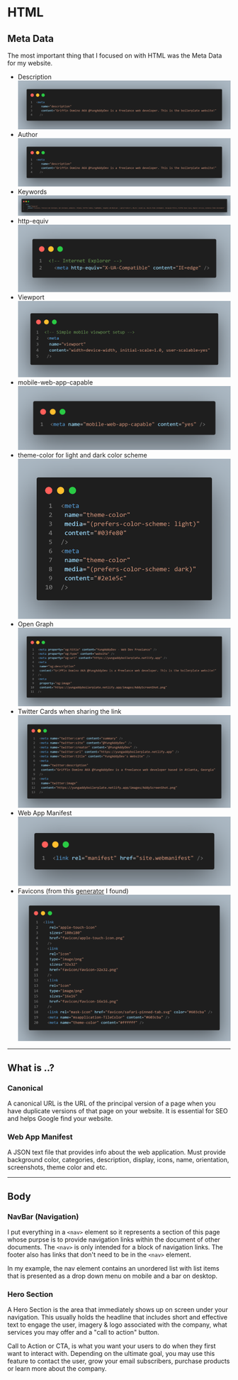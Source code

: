# HTML

## Meta Data

The most important thing that I focused on with HTML was the Meta Data for my website.

- Description
![Meta Description Tag](/images/metaDescriptionCode.png "CodeSnap of my Meta Description")
- Author
![Meta Author](/images/metaDescriptionCode.png "CodeSnap of my Meta Author")
- Keywords
![Meta Keywords](/images/keywordsCode.png "CodeSnap of my Meta Keywords")
- http-equiv
![Meta IE](/images/IECode.png "CodeSnap of my Meta Tag for IE")
- Viewport
![Meta Viewport](/images/viewportCode.png "CodeSnap of my Meta Tag for Viewport")
- mobile-web-app-capable
![Meta PWA](/images/MobilewebappCode.png "CodeSnap of my Meta Tag for PWA")
- theme-color for light and dark color scheme
![Meta Theme](/images/themeColorCode.png "CodeSnap of my Meta Tag for Theme Color")
- Open Graph
![Meta Open Graph](/images/OGraphCode.png "CodeSnap of my Meta Tags for Open Graph")
- Twitter Cards when sharing the link
![Meta Twitter](/images/TwitterCardCode.png "CodeSnap of my Meta Tags for Twitter")
- Web App Manifest
![Meta Manifest](/images/ManifestCode.png "CodeSnap of my Meta Tags for my site Manifest")
- Favicons (from this [generator](https://realfavicongenerator.net "Favicon Generator")
 I found)
![Meta Favicon](/images/FaviconCode.png "CodeSnap of my Meta Tags for my Favicon")

***

## What is ..?

### Canonical

A canonical URL is the URL of the principal version of a page when you have duplicate versions of that page on your website. It is essential for SEO and helps Google find your website.

### Web App Manifest

A JSON text file that provides info about the web application. Must provide background color, categories, description, display, icons, name, orientation, screenshots, theme color and etc.

***

## Body

### NavBar (Navigation)

I put everything in a `<nav>` element so it represents a section of this page whose purpse is to provide navigation links within the document of other documents. The `<nav>` is only intended for a block of navigation links. The footer also has links that don't need to be in the `<nav>` element.

In my example, the nav element contains an unordered list with list items that is presented as a drop down menu on mobile and a bar on desktop.

### Hero Section

A Hero Section is the area that immediately shows up on screen under your navigation. This usually holds the headline that includes short and effective text to engage the user, imagery & logo associated with the company, what services you may offer and a "call to action" button.

Call to Action or CTA, is what you want your users to do when they first want to interact with. Depending on the ultimate goal, you may use this feature to contact the user, grow your email subscribers, purchase products or learn more about the company.
